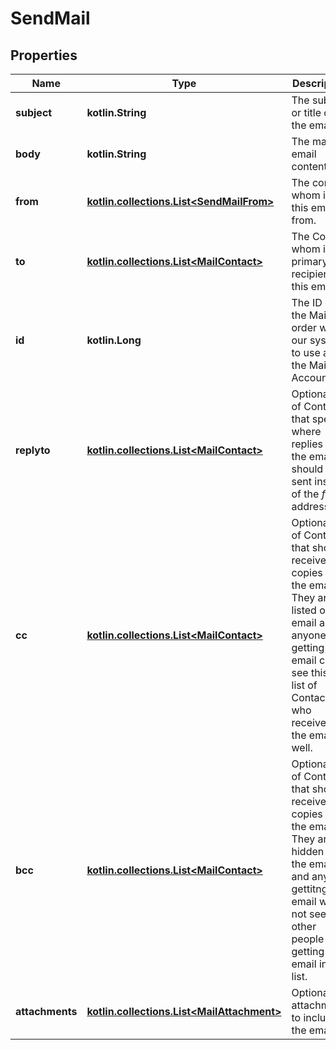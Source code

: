 
# SendMail

## Properties
Name | Type | Description | Notes
------------ | ------------- | ------------- | -------------
**subject** | **kotlin.String** | The subject or title of the email | 
**body** | **kotlin.String** | The main email contents. | 
**from** | [**kotlin.collections.List&lt;SendMailFrom&gt;**](SendMailFrom.md) | The contact whom is the this email is from. | 
**to** | [**kotlin.collections.List&lt;MailContact&gt;**](MailContact.md) | The Contact whom is the primary recipient of this email. | 
**id** | **kotlin.Long** | The ID of the Mail order within our system to use as the Mail Account. | 
**replyto** | [**kotlin.collections.List&lt;MailContact&gt;**](MailContact.md) | Optional list of Contacts that specify where replies to the email should be sent instead of the _from_ address. |  [optional]
**cc** | [**kotlin.collections.List&lt;MailContact&gt;**](MailContact.md) | Optional list of Contacts that should receive copies of the email.  They are listed on the email and anyone getting the email can see this full list of Contacts who received the email as well. |  [optional]
**bcc** | [**kotlin.collections.List&lt;MailContact&gt;**](MailContact.md) | Optional list of Contacts that should receive copies of the email.  They are hidden on the email and anyone gettitng the email would not see the other people getting the email in this list. |  [optional]
**attachments** | [**kotlin.collections.List&lt;MailAttachment&gt;**](MailAttachment.md) | Optional file attachments to include in the email |  [optional]




